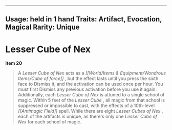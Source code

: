 
---
Usage: held in 1 hand
Traits: Artifact, Evocation, Magical
Rarity: Unique
---

# Lesser Cube of Nex

**Item 20**

> A *Lesser Cube of Nex* acts as a *[[World/Items & Equipment/Wondrous Items/Cube of force]]* , but the effect lasts until you press the sixth face to Dismiss it, and the activation can be used once per hour. You must first Dismiss any previous activation before you use it again. Additionally, each *Lesser Cube of Nex* is attuned to a single school of magic. Within 5 feet of the *Lesser Cube* , all magic from that school is suppressed or impossible to cast, with the effects of a 10th-level *[[Antimagic Field]]* spell. While there are eight *Lesser Cubes of Nex* , each of the artifacts is unique, as there's only one *Lesser Cube of Nex* for each school of magic.
